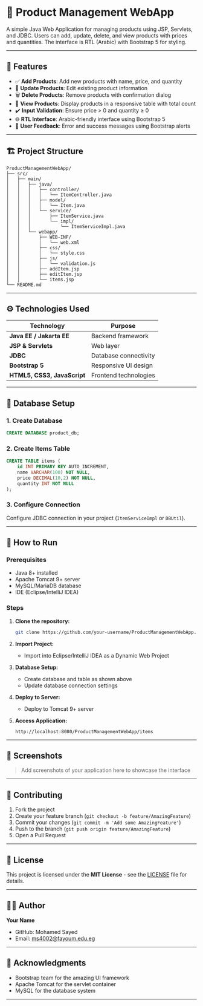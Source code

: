 # 🛒 Product Management WebApp

A simple Java Web Application for managing products using JSP, Servlets, and JDBC. Users can add, update, delete, and view products with prices and quantities. The interface is RTL (Arabic) with Bootstrap 5 for styling.

---

## 📝 Features

- ✅ **Add Products**: Add new products with name, price, and quantity
- 🔄 **Update Products**: Edit existing product information
- 🗑️ **Delete Products**: Remove products with confirmation dialog
- 👀 **View Products**: Display products in a responsive table with total count
- ✔️ **Input Validation**: Ensure price > 0 and quantity ≥ 0
- 🌐 **RTL Interface**: Arabic-friendly interface using Bootstrap 5
- 💬 **User Feedback**: Error and success messages using Bootstrap alerts

---

## 🏗️ Project Structure

```text
ProductManagementWebApp/
├── src/
│   ├── main/
│   │   ├── java/
│   │   │   ├── controller/
│   │   │   │   └── ItemController.java
│   │   │   ├── model/
│   │   │   │   └── Item.java
│   │   │   └── service/
│   │   │       ├── ItemService.java
│   │   │       └── impl/
│   │   │           └── ItemServiceImpl.java
│   │   └── webapp/
│   │       ├── WEB-INF/
│   │       │   └── web.xml
│   │       ├── css/
│   │       │   └── style.css
│   │       ├── js/
│   │       │   └── validation.js
│   │       ├── addItem.jsp
│   │       ├── editItem.jsp
│   │       └── items.jsp
└── README.md
```

---

## ⚙️ Technologies Used

| Technology | Purpose |
|------------|---------|
| **Java EE / Jakarta EE** | Backend framework |
| **JSP & Servlets** | Web layer |
| **JDBC** | Database connectivity |
| **Bootstrap 5** | Responsive UI design |
| **HTML5, CSS3, JavaScript** | Frontend technologies |

---

## 💾 Database Setup

### 1. Create Database
```sql
CREATE DATABASE product_db;
```

### 2. Create Items Table
```sql
CREATE TABLE items (
    id INT PRIMARY KEY AUTO_INCREMENT,
    name VARCHAR(100) NOT NULL,
    price DECIMAL(10,2) NOT NULL,
    quantity INT NOT NULL
);
```

### 3. Configure Connection
Configure JDBC connection in your project (`ItemServiceImpl` or `DBUtil`).

---

## 🚀 How to Run

### Prerequisites
- Java 8+ installed
- Apache Tomcat 9+ server
- MySQL/MariaDB database
- IDE (Eclipse/IntelliJ IDEA)

### Steps

1. **Clone the repository:**
   ```bash
   git clone https://github.com/your-username/ProductManagementWebApp.git
   ```

2. **Import Project:**
   - Import into Eclipse/IntelliJ IDEA as a Dynamic Web Project

3. **Database Setup:**
   - Create database and table as shown above
   - Update database connection settings

4. **Deploy to Server:**
   - Deploy to Tomcat 9+ server

5. **Access Application:**
   ```
   http://localhost:8080/ProductManagementWebApp/items
   ```

---

## 📱 Screenshots

> Add screenshots of your application here to showcase the interface

---

## 🤝 Contributing

1. Fork the project
2. Create your feature branch (`git checkout -b feature/AmazingFeature`)
3. Commit your changes (`git commit -m 'Add some AmazingFeature'`)
4. Push to the branch (`git push origin feature/AmazingFeature`)
5. Open a Pull Request

---

## 📄 License

This project is licensed under the **MIT License** - see the [LICENSE](LICENSE) file for details.

---

## 👨‍💻 Author

**Your Name**
- GitHub: Mohamed Sayed
- Email: ms4002@fayoum.edu.eg

---

## 🙏 Acknowledgments

- Bootstrap team for the amazing UI framework
- Apache Tomcat for the servlet container
- MySQL for the database system

---

